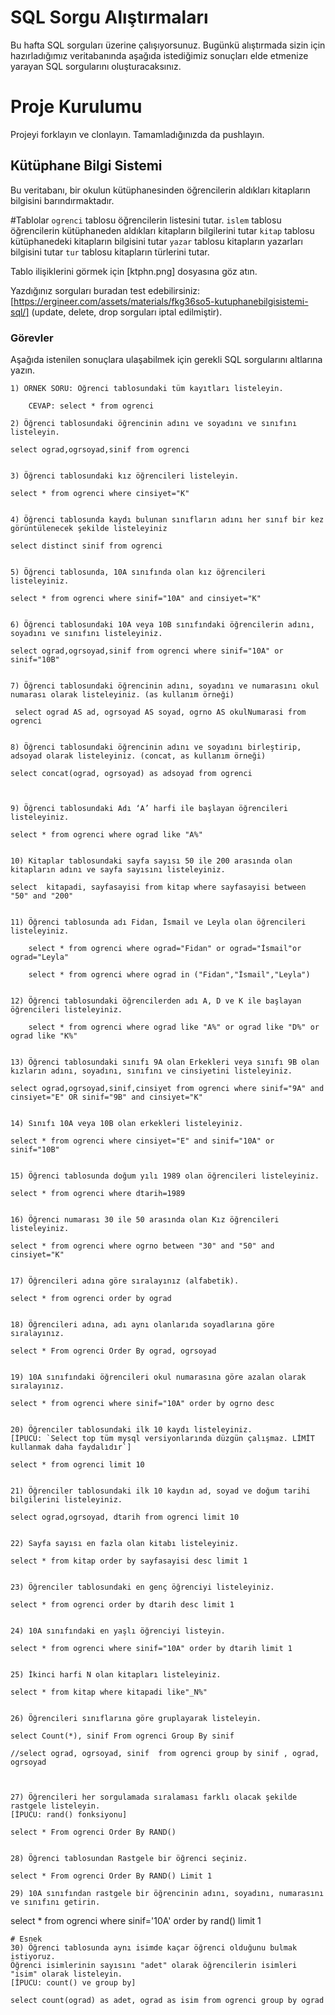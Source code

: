 # SQL Sorgu Alıştırmaları

Bu hafta SQL sorguları üzerine çalışıyorsunuz. Bugünkü alıştırmada sizin için hazırladığımız veritabanında aşağıda istediğimiz sonuçları elde etmenize yarayan SQL sorgularını oluşturacaksınız.

# Proje Kurulumu
Projeyi forklayın ve clonlayın. Tamamladığınızda da pushlayın.

## Kütüphane Bilgi Sistemi

Bu veritabanı, bir okulun kütüphanesinden öğrencilerin aldıkları kitapların bilgisini barındırmaktadır.

#Tablolar 
`ogrenci` tablosu öğrencilerin listesini tutar.
`islem` tablosu öğrencilerin kütüphaneden aldıkları kitapların bilgilerini tutar
`kitap` tablosu kütüphanedeki kitapların bilgisini tutar
`yazar` tablosu kitapların yazarları bilgisini tutar
`tur` tablosu kitapların türlerini tutar.

Tablo ilişiklerini görmek için [ktphn.png] dosyasına göz atın.

Yazdığınız sorguları buradan test edebilirsiniz: [https://ergineer.com/assets/materials/fkg36so5-kutuphanebilgisistemi-sql/] (update, delete, drop sorguları iptal edilmiştir).

### Görevler

Aşağıda istenilen sonuçlara ulaşabilmek için gerekli SQL sorgularını altlarına yazın. 


	1) ÖRNEK SORU: Öğrenci tablosundaki tüm kayıtları listeleyin.
	
		CEVAP: select * from ogrenci

	2) Öğrenci tablosundaki öğrencinin adını ve soyadını ve sınıfını listeleyin.
	
	select ograd,ogrsoyad,sinif from ogrenci

	
	3) Öğrenci tablosundaki kız öğrencileri listeleyin. 

	select * from ogrenci where cinsiyet="K" 

	
	4) Öğrenci tablosunda kaydı bulunan sınıfların adını her sınıf bir kez görüntülenecek şekilde listeleyiniz
	
	select distinct sinif from ogrenci

	
	5) Öğrenci tablosunda, 10A sınıfında olan kız öğrencileri listeleyiniz.

	select * from ogrenci where sinif="10A" and cinsiyet="K"
	
	
	6) Öğrenci tablosundaki 10A veya 10B sınıfındaki öğrencilerin adını, soyadını ve sınıfını listeleyiniz.

	select ograd,ogrsoyad,sinif from ogrenci where sinif="10A" or sinif="10B"
	
	
	7) Öğrenci tablosundaki öğrencinin adını, soyadını ve numarasını okul numarası olarak listeleyiniz. (as kullanım örneği)

	 select ograd AS ad, ogrsoyad AS soyad, ogrno AS okulNumarasi from ogrenci

	
	8) Öğrenci tablosundaki öğrencinin adını ve soyadını birleştirip, adsoyad olarak listeleyiniz. (concat, as kullanım örneği)
	
	select concat(ograd, ogrsoyad) as adsoyad from ogrenci


	
	9) Öğrenci tablosundaki Adı ‘A’ harfi ile başlayan öğrencileri listeleyiniz.
	
	select * from ogrenci where ograd like "A%"

	
	10) Kitaplar tablosundaki sayfa sayısı 50 ile 200 arasında olan kitapların adını ve sayfa sayısını listeleyiniz.

	select 	kitapadi, sayfasayisi from kitap where sayfasayisi between "50" and "200" 


	11) Öğrenci tablosunda adı Fidan, İsmail ve Leyla olan öğrencileri listeleyiniz.

		select * from ogrenci where ograd="Fidan" or ograd="İsmail"or ograd="Leyla"

		select * from ogrenci where ograd in ("Fidan","İsmail","Leyla")
	
	
	12) Öğrenci tablosundaki öğrencilerden adı A, D ve K ile başlayan öğrencileri listeleyiniz.

        select * from ogrenci where ograd like "A%" or ograd like "D%" or ograd like "K%"

	
	13) Öğrenci tablosundaki sınıfı 9A olan Erkekleri veya sınıfı 9B olan kızların adını, soyadını, sınıfını ve cinsiyetini listeleyiniz.

	select ograd,ogrsoyad,sinif,cinsiyet from ogrenci where sinif="9A" and cinsiyet="E" OR sinif="9B" and cinsiyet="K"
	
	
	14) Sınıfı 10A veya 10B olan erkekleri listeleyiniz.

	select * from ogrenci where cinsiyet="E" and sinif="10A" or sinif="10B"
	
	
	15) Öğrenci tablosunda doğum yılı 1989 olan öğrencileri listeleyiniz.

	select * from ogrenci where dtarih=1989
	
	
	16) Öğrenci numarası 30 ile 50 arasında olan Kız öğrencileri listeleyiniz.

	select * from ogrenci where ogrno between "30" and "50" and cinsiyet="K"
	
	
	17) Öğrencileri adına göre sıralayınız (alfabetik).

	select * from ogrenci order by ograd
	
	
	18) Öğrencileri adına, adı aynı olanlarıda soyadlarına göre sıralayınız.

	select * From ogrenci Order By ograd, ogrsoyad
	
	
	19) 10A sınıfındaki öğrencileri okul numarasına göre azalan olarak sıralayınız.

	select * from ogrenci where sinif="10A" order by ogrno desc
	
	
	20) Öğrenciler tablosundaki ilk 10 kaydı listeleyiniz.
	[İPUCU: `Select top tüm mysql versiyonlarında düzgün çalışmaz. LİMİT kullanmak daha faydalıdır`]

	select * from ogrenci limit 10

	
	21) Öğrenciler tablosundaki ilk 10 kaydın ad, soyad ve doğum tarihi bilgilerini listeleyiniz.

	select ograd,ogrsoyad, dtarih from ogrenci limit 10
	
	
	22) Sayfa sayısı en fazla olan kitabı listeleyiniz.

	select * from kitap order by sayfasayisi desc limit 1
	
	
	23) Öğrenciler tablosundaki en genç öğrenciyi listeleyiniz.

	select * from ogrenci order by dtarih desc limit 1
	
	
	24) 10A sınıfındaki en yaşlı öğrenciyi listeyin.

	select * from ogrenci where sinif="10A" order by dtarih limit 1
	
	
	25) İkinci harfi N olan kitapları listeleyiniz.

	select * from kitap where kitapadi like"_N%"
	
	
	26) Öğrencileri sınıflarına göre gruplayarak listeleyin.

	select Count(*), sinif From ogrenci Group By sinif

	//select ograd, ogrsoyad, sinif  from ogrenci group by sinif , ograd, ogrsoyad

	
	
	27) Öğrencileri her sorgulamada sıralaması farklı olacak şekilde rastgele listeleyin. 
	[İPUCU: rand() fonksiyonu]

	select * From ogrenci Order By RAND()
	
	
	28) Öğrenci tablosundan Rastgele bir öğrenci seçiniz.
	
	select * From ogrenci Order By RAND() Limit 1
	
	29) 10A sınıfından rastgele bir öğrencinin adını, soyadını, numarasını ve sınıfını getirin.
	
select * from  ogrenci where sinif='10A' order by rand() limit 1


	
	# Esnek
	30) Öğrenci tablosunda aynı isimde kaçar öğrenci olduğunu bulmak istiyoruz. 
	Öğrenci isimlerinin sayısını "adet" olarak öğrencilerin isimleri "isim" olarak listeleyin. 
	[İPUCU: count() ve group by]

	select count(ograd) as adet, ograd as isim from ogrenci group by ograd
